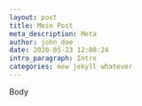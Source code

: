 ```yaml
---
layout: post
title: Mein Post
meta_description: Meta
author: john_doe
date: 2020-05-23 12:00:24
intro_paragraph: Intro
categories: new jekyll whatever
---
```

Body